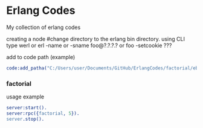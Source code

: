 Erlang Codes
===========
My collection of erlang codes

creating a node
	#change directory to the erlang bin directory.
	using CLI type werl or erl -name or -sname foo@?.?.?.? or foo -setcookie ???

add to code path (example)
~~~erlang
code:add_patha("C:/Users/user/Documents/GitHub/ErlangCodes/factorial/ebin").
~~~

### factorial ###
usage example
~~~erlang
server:start().
server:rpc({factorial, 5}).
server.stop().
~~~